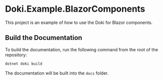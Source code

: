 # Doki.Example.BlazorComponents

This project is an example of how to use the Doki for Blazor components.

## Build the Documentation

To build the documentation, run the following command from the root of the repository:

```bash
dotnet doki build
```

The documentation will be built into the `docs` folder.
